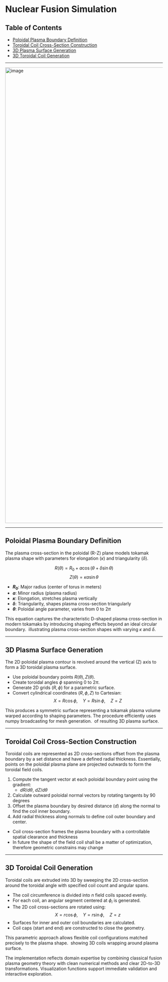 # Nuclear Fusion Simulation

## Table of Contents
- [Poloidal Plasma Boundary Definition](#poloidal-plasma-boundary-definition)
- [Toroidal Coil Cross-Section Construction](#toroidal-coil-cross-section-construction)
- [3D Plasma Surface Generation](#3d-plasma-surface-generation)
- [3D Toroidal Coil Generation](#3d-toroidal-coil-generation)

---

<img width="2161" height="1456" alt="image" src="https://github.com/user-attachments/assets/fada36c9-ee7d-4a51-9e11-5609d53d3b92" />

---

## Poloidal Plasma Boundary Definition

The plasma cross-section in the poloidal (R-Z) plane models tokamak plasma shape with parameters for elongation ($\kappa$) and triangularity ($\delta$).

$$
R(\theta) = R_0 + a \cos \left(\theta + \delta \sin \theta \right)
$$
$$
Z(\theta) = \kappa a \sin \theta
$$

- **$R_0$**: Major radius (center of torus in meters)
- **$a$**: Minor radius (plasma radius)
- **$\kappa$**: Elongation, stretches plasma vertically
- **$\delta$**: Triangularity, shapes plasma cross-section triangularly
- **$\theta$**: Poloidal angle parameter, varies from 0 to $2\pi$

This equation captures the characteristic D-shaped plasma cross-section in modern tokamaks by introducing shaping effects beyond an ideal circular boundary. <image here> illustrating plasma cross-section shapes with varying $\kappa$ and $\delta$.


---

## 3D Plasma Surface Generation

The 2D poloidal plasma contour is revolved around the vertical (Z) axis to form a 3D toroidal plasma surface.

- Use poloidal boundary points $R(\theta), Z(\theta)$.
- Create toroidal angles $\phi$ spanning $0$ to $2\pi$.
- Generate 2D grids $(R, \phi)$ for a parametric surface.
- Convert cylindrical coordinates $(R, \phi, Z)$ to Cartesian:
  $$
  X = R \cos \phi, \quad Y = R \sin \phi, \quad Z = Z
  $$

This produces a symmetric surface representing a tokamak plasma volume warped according to shaping parameters. The procedure efficiently uses numpy broadcasting for mesh generation. <image here> of resulting 3D plasma surface.

---

## Toroidal Coil Cross-Section Construction

Toroidal coils are represented as 2D cross-sections offset from the plasma boundary by a set distance and have a defined radial thickness.
Essentially, points on the poloidal plasma plane are projected outwards to form the toroidal field coils.

1. Compute the tangent vector at each poloidal boundary point using the gradient:
   - $dR/d\theta$, $dZ/d\theta$
2. Calculate outward poloidal normal vectors by rotating tangents by 90 degrees
3. Offset the plasma boundary by desired distance ($d$) along the normal to find the coil inner boundary.
4. Add radial thickness along normals to define coil outer boundary and center.

- Coil cross-section frames the plasma boundary with a controllable spatial clearance and thickness
- In future the shape of the field coil shall be a matter of optimization, therefore geometric constrains may change

---

## 3D Toroidal Coil Generation

Toroidal coils are extruded into 3D by sweeping the 2D cross-section around the toroidal angle with specified coil count and angular spans.

- The coil circumference is divided into $n$ field coils spaced evenly.
- For each coil, an angular segment centered at $\phi_i$ is generated.
- The 2D coil cross-sections are rotated using:
  $$
  X = r \cos \phi, \quad Y = r \sin \phi, \quad Z = z
  $$
- Surfaces for inner and outer coil boundaries are calculated.
- Coil caps (start and end) are constructed to close the geometry.

This parametric approach allows flexible coil configurations matched precisely to the plasma shape. <image here> showing 3D coils wrapping around plasma surface.

The implementation reflects domain expertise by combining classical fusion plasma geometry theory with clean numerical methods and clear 2D-to-3D transformations. Visualization functions support immediate validation and interactive exploration.

